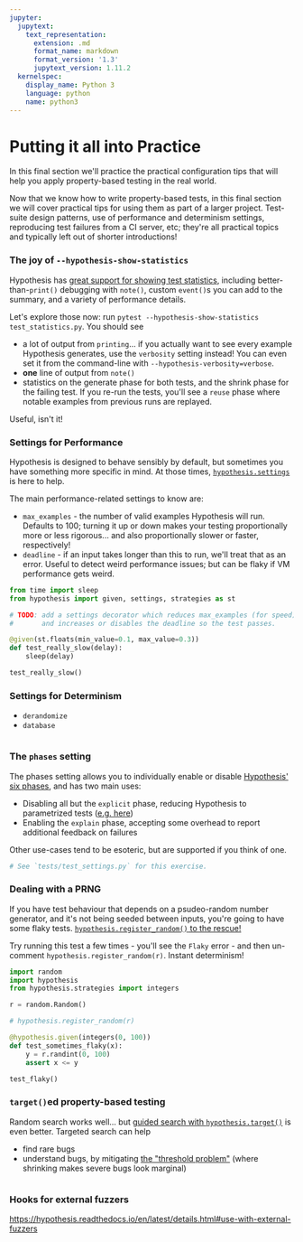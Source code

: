 ```yaml
---
jupyter:
  jupytext:
    text_representation:
      extension: .md
      format_name: markdown
      format_version: '1.3'
      jupytext_version: 1.11.2
  kernelspec:
    display_name: Python 3
    language: python
    name: python3
---
```


# Putting it all into Practice

In this final section we'll practice the practical configuration tips that will help you apply property-based testing in the real world.

Now that we know how to write property-based tests, in this final section we will cover practical tips for using them as part of a larger project.  Test-suite design patterns, use of performance and determinism settings, reproducing test failures from a CI server, etc; they're all practical topics and typically left out of shorter introductions!


### The joy of `--hypothesis-show-statistics`

Hypothesis has [great support for showing test statistics](https://hypothesis.readthedocs.io/en/latest/details.html#test-statistics), including better-than-`print()` debugging with `note()`, custom `event()`s you can add to the summary, and a variety of performance details.

Let's explore those now: run `pytest --hypothesis-show-statistics test_statistics.py`.  You should see

- a lot of output from `printing`... if you actually want to see every example Hypothesis generates, use the `verbosity` setting instead!  You can even set it from the command-line with `--hypothesis-verbosity=verbose`.
- **one** line of output from `note()`
- statistics on the generate phase for both tests, and the shrink phase for the failing test.  If you re-run the tests, you'll see a `reuse` phase where notable examples from previous runs are replayed.

Useful, isn't it!


### Settings for Performance

Hypothesis is designed to behave sensibly by default, but sometimes you have something
more specific in mind.  At those times, [`hypothesis.settings`](https://hypothesis.readthedocs.io/en/latest/settings.html)
is here to help.

The main performance-related settings to know are:

- `max_examples` - the number of valid examples Hypothesis will run.  Defaults to 100; turning it up or down makes your testing proportionally more or less rigorous... and also proportionally slower or faster, respectively!
- `deadline` - if an input takes longer than this to run, we'll treat that as an error.  Useful to detect weird performance issues; but can be flaky if VM performance gets weird.

```python
from time import sleep
from hypothesis import given, settings, strategies as st

# TODO: add a settings decorator which reduces max_examples (for speed)
#       and increases or disables the deadline so the test passes.

@given(st.floats(min_value=0.1, max_value=0.3))
def test_really_slow(delay):
    sleep(delay)

test_really_slow()
```

<!-- #region -->
### Settings for Determinism



- `derandomize`
- `database`
<!-- #endregion -->

```python

```

### The `phases` setting

The phases setting allows you to individually enable or disable [Hypothesis' six phases](https://hypothesis.readthedocs.io/en/latest/settings.html#controlling-what-runs), and has two main uses:

- Disabling all but the `explicit` phase, reducing Hypothesis to parametrized tests ([e.g. here](https://github.com/python/cpython/pull/22863))
- Enabling the `explain` phase, accepting some overhead to report additional feedback on failures

Other use-cases tend to be esoteric, but are supported if you think of one.

```python
# See `tests/test_settings.py` for this exercise.
```

### Dealing with a PRNG

If you have test behaviour that depends on a psudeo-random number generator, and it's not being seeded between inputs, you're going to have some flaky tests.  [`hypothesis.register_random()` to the rescue!](https://hypothesis.readthedocs.io/en/latest/details.html#making-random-code-deterministic)

Try running this test a few times - you'll see the `Flaky` error - and then un-comment `hypothesis.register_random(r)`.  Instant determinism!

```python
import random
import hypothesis
from hypothesis.strategies import integers

r = random.Random()

# hypothesis.register_random(r)

@hypothesis.given(integers(0, 100))
def test_sometimes_flaky(x):
    y = r.randint(0, 100)
    assert x <= y

test_flaky()
```

### `target()`ed property-based testing

Random search works well... but [guided search with `hypothesis.target()`](https://hypothesis.readthedocs.io/en/latest/details.html#targeted-example-generation)
is even better.  Targeted search can help

- find rare bugs
- understand bugs, by mitigating [the "threshold problem"](https://hypothesis.works/articles/threshold-problem/) (where shrinking makes severe bugs look marginal)

```python

```

### Hooks for external fuzzers

https://hypothesis.readthedocs.io/en/latest/details.html#use-with-external-fuzzers



```python

```
